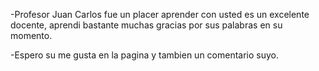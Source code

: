 -Profesor Juan Carlos fue un placer aprender con usted es un excelente docente, aprendi bastante muchas gracias por sus palabras en su momento.

-Espero su me gusta en la pagina y tambien un comentario suyo.